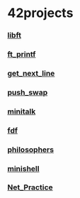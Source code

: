 # 42projects


<h3><a href="https://github.com/sidev86/libft">libft</a></h3> 
<h3><a href="https://github.com/sidev86/ft_printf">ft_printf</a></h3>
<h3><a href="https://github.com/sidev86/get_next_line">get_next_line</a></h2>
<h3><a href="https://github.com/sidev86/push_swap">push_swap</a></h3>
<h3><a href="https://github.com/sidev86/minitalk">minitalk</a></h3>
<h3><a href="https://github.com/sidev86/fdf">fdf</a></h3>
<h3><a href="https://github.com/sidev86/philosophers">philosophers</a></h3>
<h3><a href="https://github.com/sidev86/minishell">minishell</a></h3>
<h3><a href="https://github.com/sidev86/Net_Practice">Net_Practice</a></h3>



